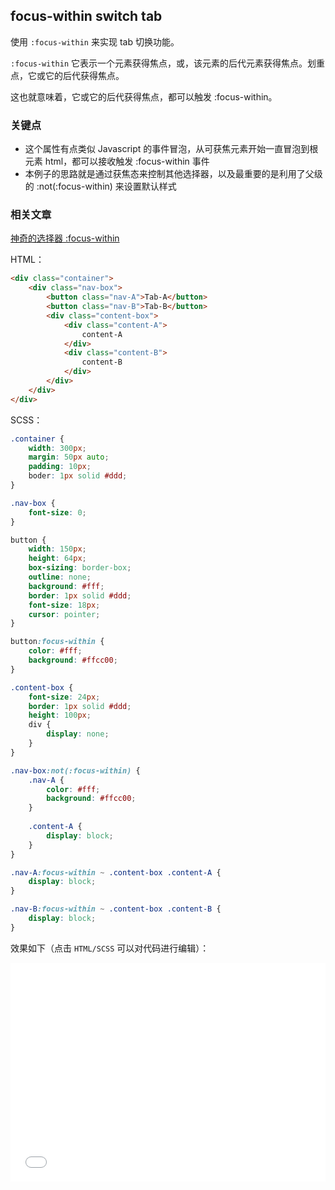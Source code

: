 ## focus-within switch tab

使用 `:focus-within` 来实现 tab 切换功能。

`:focus-within` 它表示一个元素获得焦点，或，该元素的后代元素获得焦点。划重点，它或它的后代获得焦点。

这也就意味着，它或它的后代获得焦点，都可以触发 :focus-within。

### 关键点

+ 这个属性有点类似 Javascript 的事件冒泡，从可获焦元素开始一直冒泡到根元素 html，都可以接收触发 :focus-within 事件
+ 本例子的思路就是通过获焦态来控制其他选择器，以及最重要的是利用了父级的 :not(:focus-within) 来设置默认样式

### 相关文章

[神奇的选择器 :focus-within](https://github.com/chokcoco/iCSS/issues/36)

HTML：

```html
<div class="container">
    <div class="nav-box">
        <button class="nav-A">Tab-A</button>
        <button class="nav-B">Tab-B</button>
        <div class="content-box">
            <div class="content-A">
                content-A
            </div>
            <div class="content-B">
                content-B
            </div>
        </div>
    </div>
</div>
```

SCSS：
```scss
.container {
    width: 300px;
    margin: 50px auto;
    padding: 10px;
    boder: 1px solid #ddd;
}

.nav-box {
    font-size: 0;
}

button {
    width: 150px; 
    height: 64px;
    box-sizing: border-box;
    outline: none;
    background: #fff;
    border: 1px solid #ddd;
    font-size: 18px;
    cursor: pointer;
}

button:focus-within {
    color: #fff;
    background: #ffcc00;
}

.content-box {
    font-size: 24px;
    border: 1px solid #ddd;
    height: 100px;
    div {
        display: none;
    }
}

.nav-box:not(:focus-within) {
    .nav-A {
        color: #fff;
        background: #ffcc00;
    }
    
    .content-A {
        display: block;
    }
}

.nav-A:focus-within ~ .content-box .content-A {
    display: block;
}

.nav-B:focus-within ~ .content-box .content-B {
    display: block;
}
```

效果如下（点击 `HTML/SCSS` 可以对代码进行编辑）：

<iframe height='350' scrolling='no' title='focus-within switch tab' src='//codepen.io/Chokcoco/embed/RJEpaP/?height=265&theme-id=0&default-tab=result' frameborder='no' allowtransparency='true' allowfullscreen='true' style='width: 100%;'>See the Pen <a href='https://codepen.io/Chokcoco/pen/RJEpaP/'>focus-within switch tab</a> by Chokcoco (<a href='https://codepen.io/Chokcoco'>@Chokcoco</a>) on <a href='https://codepen.io'>CodePen</a>.
</iframe>